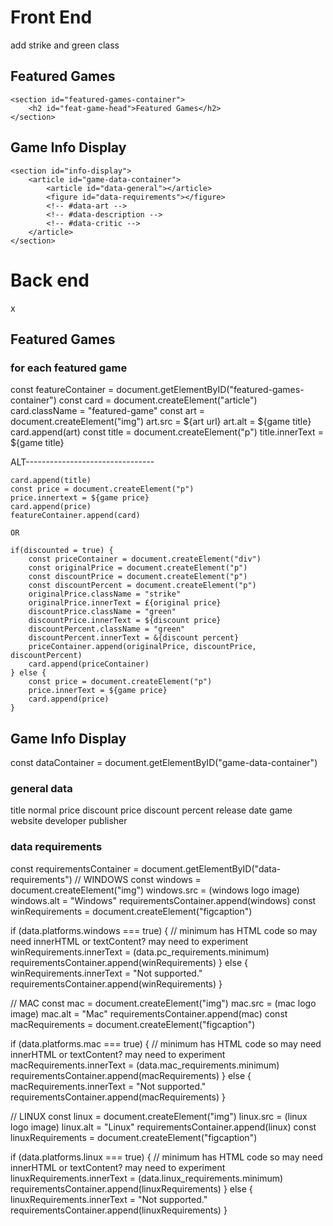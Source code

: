 
Front End
=========

add strike and green class

Featured Games
--------------

    <section id="featured-games-container">
        <h2 id="feat-game-head">Featured Games</h2>
    </section>

Game Info Display
-----------------

    <section id="info-display">
        <article id="game-data-container">
            <article id="data-general"></article>
            <figure id="data-requirements"></figure>
            <!-- #data-art -->
            <!-- #data-description -->
            <!-- #data-critic -->
        </article>
    </section>


Back end
==========

x

Featured Games
--------------

### for each featured game
const featureContainer = document.getElementByID("featured-games-container")
const card = document.createElement("article")
card.className = "featured-game"
const art = document.createElement("img")
art.src = ${art url}
art.alt = ${game title}
card.append(art)
const title = document.createElement("p")
title.innerText = ${game title}

ALT--------------------------------

    card.append(title)
    const price = document.createElement("p")
    price.innertext = ${game price}
    card.append(price)
    featureContainer.append(card)

    OR

    if(discounted = true) {
        const priceContainer = document.createElement("div")
        const originalPrice = document.createElement("p")
        const discountPrice = document.createElement("p")
        const discountPercent = document.createElement("p")
        originalPrice.className = "strike"
        originalPrice.innerText = £{original price}
        discountPrice.className = "green"
        discountPrice.innerText = ${discount price}
        discountPercent.className = "green"
        discountPercent.innerText = &{discount percent}
        priceContainer.append(originalPrice, discountPrice, discountPercent)
        card.append(priceContainer)
    } else {
        const price = document.createElement("p")
        price.innerText = ${game price}
        card.append(price)
    }





Game Info Display
-----------------

const dataContainer = document.getElementByID("game-data-container")
### general data

title
normal price
discount price
discount percent
release date
game website
developer
publisher

### data requirements

const requirementsContainer = document.getElementByID("data-requirements")
// WINDOWS
const windows = document.createElement("img")
windows.src = (windows logo image)
windows.alt = "Windows"
requirementsContainer.append(windows)
const winRequirements = document.createElement("figcaption")

if (data.platforms.windows === true) {
    // minimum has HTML code so may need innerHTML or textContent? may need to experiment
    winRequirements.innerText = (data.pc_requirements.minimum)
    requirementsContainer.append(winRequirements)
} else {
    winRequirements.innerText = "Not supported."
    requirementsContainer.append(winRequirements)
}

// MAC
const mac = document.createElement("img")
mac.src = (mac logo image)
mac.alt = "Mac"
requirementsContainer.append(mac)
const macRequirements = document.createElement("figcaption")

if (data.platforms.mac === true) {
    // minimum has HTML code so may need innerHTML or textContent? may need to experiment
    macRequirements.innerText = (data.mac_requirements.minimum)
    requirementsContainer.append(macRequirements)
} else {
    macRequirements.innerText = "Not supported."
    requirementsContainer.append(macRequirements)
}

// LINUX
const linux = document.createElement("img")
linux.src = (linux logo image)
linux.alt = "Linux"
requirementsContainer.append(linux)
const linuxRequirements = document.createElement("figcaption")

if (data.platforms.linux === true) {
    // minimum has HTML code so may need innerHTML or textContent? may need to experiment
    linuxRequirements.innerText = (data.linux_requirements.minimum)
    requirementsContainer.append(linuxRequirements)
} else {
    linuxRequirements.innerText = "Not supported."
    requirementsContainer.append(linuxRequirements)
}


